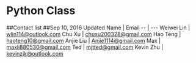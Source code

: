 # Python Class

##Contact list
##Sep 10, 2016 Updated
Name | Email 
-- | ---
Weiwei Lin | wlin114@outlook.com
Chu Xu | chuxu200328@gmail.com
Hao Teng | haoteng10@gmail.com
Anjie Liu | Anjie1114@gmail.com
Max | maxli880530@gmail.com
Ted | mjtted@gmail.com
Kevin Zhu | kevinzjk@outlook.com
